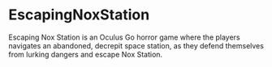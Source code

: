 # EscapingNoxStation
Escaping Nox Station is an Oculus Go horror game where the players navigates an abandoned, decrepit space station, as they defend themselves from lurking dangers and escape Nox Station.
